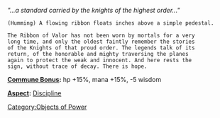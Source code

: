 *"...a standard carried by the knights of the highest order..."*

`(Humming) A flowing ribbon floats inches above a simple pedestal.`

`The Ribbon of Valor has not been worn by mortals for a very`  
`long time, and only the oldest faintly remember the stories`  
`of the Knights of that proud order. The legends talk of its`  
`return, of the honorable and mighty traversing the planes`  
`again to protect the weak and innocent. And here rests the`  
`sign, without trace of decay. There is hope.`

**[Commune Bonus](Commune.md "wikilink"):** hp +15%, mana +15%, -5
wisdom

**[Aspect](:Category:Aspects.md "wikilink"):** [
Discipline](Aspect_-_Discipline.md "wikilink")

[Category:Objects of Power](Category:Objects_of_Power "wikilink")
